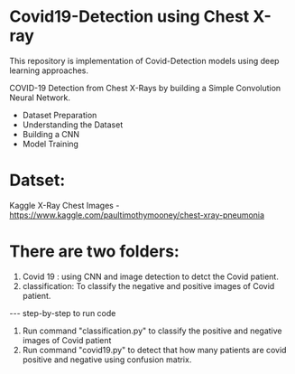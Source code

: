 # Covid19-Detection using Chest X-ray
This repository is implementation of Covid-Detection models using deep learning approaches.

COVID-19 Detection from Chest X-Rays by building a Simple Convolution Neural Network. 
- Dataset Preparation
- Understanding the Dataset
- Building a CNN
- Model Training

# Datset:
Kaggle X-Ray Chest Images - https://www.kaggle.com/paultimothymooney/chest-xray-pneumonia

# There are two folders:

1. Covid 19 : using CNN and image detection to detct the Covid patient.
2. classification: To classify the negative and positive images of Covid patient.

--- step-by-step to run code
1. Run command "classification.py" to classify the positive and negative images of Covid patient
2. Run command "covid19.py" to detect that how many patients are covid positive and negative using confusion matrix.
